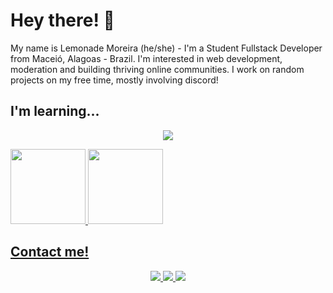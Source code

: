 Hey there! 👋
=================================

 My name is Lemonade Moreira (he/she) - I'm a Student Fullstack Developer from Maceió, Alagoas - Brazil. I'm interested in web development, moderation and building thriving online communities. I work on random projects on my free time, mostly involving discord!
## I'm learning...
<p align="center">
  <a href="https://skillicons.dev">
    <img src="https://skillicons.dev/icons?i=js,html,css,mysql,python" />
  </a>
</p>

<div>
<a href="https://github.com/LemonyOwO">
<img loading="lazy" height="120em" src="https://github-readme-stats.vercel.app/api/top-langs/?username=LemonyOwO&layout=compact&langs_count=7&theme=dark"/>
<img loading="lazy" height="120em" src="https://github-readme-stats.vercel.app/api?username=LemonyOwO&show_icons=true&theme=dark&include_all_commits=true&count_private=true"/>
</div>

## Contact me!
<p align="center">
  <a href="https://www.linkedin.com/in/mateus-moreira-919948278">
    <img src="https://skillicons.dev/icons?i=linkedin" />
 <a href="mailto:lemlemony@gmail.com">
    <img src="https://skillicons.dev/icons?i=gmail" />
<a href="https://discordapp.com/users/540236356522344448">
    <img src="https://skillicons.dev/icons?i=discord" />
  </a>
</p>


